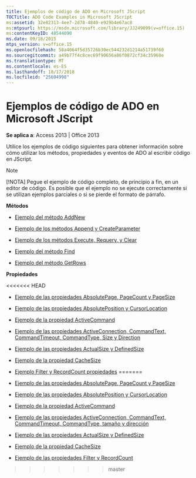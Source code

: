 ```yaml
---
title: Ejemplos de código de ADO en Microsoft JScript
TOCTitle: ADO Code Examples in Microsoft JScript
ms:assetid: 32e82313-4ee7-2d78-4840-e929b4e67ac8
ms:mtpsurl: https://msdn.microsoft.com/library/JJ249099(v=office.15)
ms:contentKeyID: 48544090
ms.date: 09/18/2015
mtps_version: v=office.15
ms.openlocfilehash: 58a4064f5d35726b30ec544232d1214a51739f60
ms.sourcegitcommit: a49b77f4c8cec69f90656a86f0872cf34c35968e
ms.translationtype: MT
ms.contentlocale: es-ES
ms.lasthandoff: 10/17/2018
ms.locfileid: "25604998"
---
```

# <a name="ado-code-examples-in-microsoft-jscript"></a>Ejemplos de código de ADO en Microsoft JScript

**Se aplica a**: Access 2013 | Office 2013

Utilice los ejemplos de código siguientes para obtener información sobre cómo utilizar los métodos, propiedades y eventos de ADO al escribir código en JScript.

> [!NOTE]
> [!NOTA] Pegue el ejemplo de código completo, de principio a fin, en un editor de código. Es posible que el ejemplo no se ejecute correctamente si se utilizan ejemplos parciales o si se pierde el formato de párrafo.

**Métodos**

  - [Ejemplo del método AddNew](addnew-method-example-jscript.md)

  - [Ejemplo de los métodos Append y CreateParameter](append-and-createparameter-methods-example-jscript.md)

  - [Ejemplo de los métodos Execute, Requery, y Clear](execute-requery-and-clear-methods-example-jscript.md)

  - [Ejemplo del método Find](find-method-example-jscript.md)

  - [Ejemplo del método GetRows](getrows-method-example-vb.md)

**Propiedades**

<<<<<<< HEAD
  - [Ejemplo de las propiedades AbsolutePage, PageCount y PageSize](absolutepage-pagecount-and-pagesize-properties-example-jscript.md)

  - [Ejemplo de las propiedades AbsolutePosition y CursorLocation](absoluteposition-and-cursorlocation-properties-example-jscript.md)

  - [Ejemplo de la propiedad ActiveCommand](activecommand-property-example-jscript.md)

  - [Ejemplo de las propiedades ActiveConnection, CommandText, CommandTimeout, CommandType, Size y Direction](activeconnection-commandtext-commandtimeout-commandtype-size-and-direction-properties-example-jscript.md)

  - [Ejemplo de las propiedades ActualSize y DefinedSize](actualsize-and-definedsize-properties-example-jscript.md)

  - [Ejemplo de la propiedad CacheSize](cachesize-property-example-jscript.md)

  - [Ejemplo Filter y RecordCount propiedades](filter-and-recordcount-properties-example-jscript.md)
=======
  - [Ejemplo de las propiedades AbsolutePage, PageCount y PageSize](absolutepage-pagecount-and-pagesize-properties-example-jscript.md)

  - [Ejemplo de las propiedades AbsolutePosition y CursorLocation](absoluteposition-and-cursorlocation-properties-example-jscript.md)

  - [Ejemplo de la propiedad ActiveCommand](activecommand-property-example-jscript.md)

  - [Ejemplo de las propiedades ActiveConnection, CommandText, CommandTimeout, CommandType, tamaño y dirección](activeconnection-commandtext-commandtimeout-commandtype-size-and-direction-properties-example-jscript.md)

  - [Ejemplo de las propiedades ActualSize y DefinedSize](actualsize-and-definedsize-properties-example-jscript.md)

  - [Ejemplo de la propiedad CacheSize](cachesize-property-example-jscript.md)

  - [Ejemplo de las propiedades Filter y RecordCount](filter-and-recordcount-properties-example-jscript.md)
>>>>>>> master

